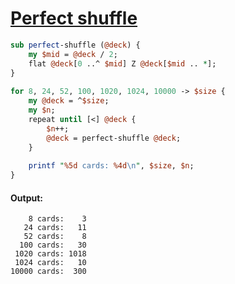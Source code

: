 [1]: https://rosettacode.org/wiki/Perfect_shuffle

# [Perfect shuffle][1]

```perl
sub perfect-shuffle (@deck) {
    my $mid = @deck / 2;
    flat @deck[0 ..^ $mid] Z @deck[$mid .. *];
}
 
for 8, 24, 52, 100, 1020, 1024, 10000 -> $size {
    my @deck = ^$size;
    my $n;
    repeat until [<] @deck {
        $n++;
        @deck = perfect-shuffle @deck;
    }
 
    printf "%5d cards: %4d\n", $size, $n;
}
```

#### Output:
```
    8 cards:    3
   24 cards:   11
   52 cards:    8
  100 cards:   30
 1020 cards: 1018
 1024 cards:   10
10000 cards:  300
```